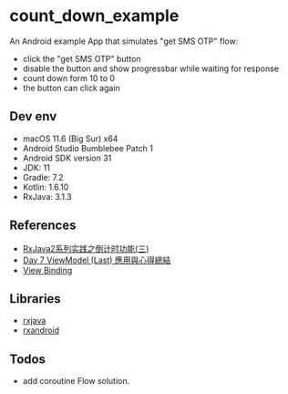 # count_down_example

An Android example App that simulates "get SMS OTP" flow:
 - click the "get SMS OTP" button
 - disable the button and show progressbar while waiting for response
 - count down form 10 to 0
 - the button can click again

## Dev env

 - macOS 11.6 (Big Sur) x64
 - Android Studio Bumblebee Patch 1
 - Android SDK version 31
 - JDK: 11
 - Gradle: 7.2
 - Kotlin: 1.6.10
 - RxJava: 3.1.3

 ## References

 - [RxJava2系列实践之倒计时功能(三)](https://www.jianshu.com/p/44c6503c2f11)
 - [Day 7 ViewModel (Last) 應用與心得總結](https://ithelp.ithome.com.tw/articles/10218512)
 - [View Binding](https://developer.android.com/topic/libraries/view-binding)

 ## Libraries

 - [rxjava](https://github.com/ReactiveX/RxJava)
 - [rxandroid](https://github.com/ReactiveX/RxAndroid)

 ## Todos

 - add coroutine Flow solution.